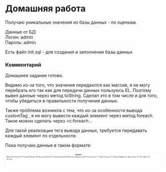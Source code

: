 # Домашняя работа 
Получаю уникальные значения из базы данных - по оценкам.  

Данные от БД:  
Логин: admin  
Пароль: admin

Есть файл init.sql - для создания и заполнения базы данных

### Комментарий
Домашнее задание готово.  

Видимо из-за того, что значения передаются как массив, я не могу перебрать его так как 
для передачи данных пользуюсь EL. Поэтому вывел данные через метод toString. 
Сделал это в том числе и для того, чтобы убедиться в правильности получения данных.  

Также проблема возникла с тем, что из-за особенности вывода customTag , я не могу
вывести каждый элемент через метод foreach. Такое можно сделать через <c:foreach...

Для такой реализации тега вывода данных, требуется передавать каждый элемент по отдельности.

Пока получаю данные в таком формате: 

![img_1.png](img_1.png)
